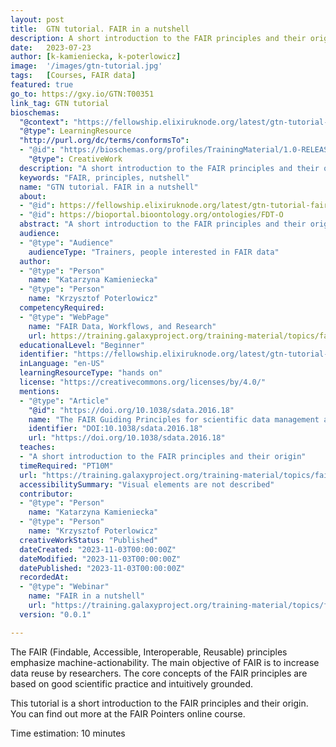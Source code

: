 ```yaml
---
layout: post
title:  GTN tutorial. FAIR in a nutshell
description: A short introduction to the FAIR principles and their origin
date:   2023-07-23
author: [k-kamieniecka, k-poterlowicz]
image:  '/images/gtn-tutorial.jpg'
tags:   [Courses, FAIR data]
featured: true
go_to: https://gxy.io/GTN:T00351
link_tag: GTN tutorial
bioschemas:
  "@context": "https://fellowship.elixiruknode.org/latest/gtn-tutorial-fair-in-a-nutshell"
  "@type": LearningResource
  "http://purl.org/dc/terms/conformsTo":
  - "@id": "https://bioschemas.org/profiles/TrainingMaterial/1.0-RELEASE"
    "@type": CreativeWork
  description: "A short introduction to the FAIR principles and their origin"
  keywords: "FAIR, principles, nutshell"
  name: "GTN tutorial. FAIR in a nutshell"
  about:
  - "@id": https://fellowship.elixiruknode.org/latest/gtn-tutorial-fair-in-a-nutshell
  - "@id": https://bioportal.bioontology.org/ontologies/FDT-O
  abstract: "A short introduction to the FAIR principles and their origin"
  audience:
  - "@type": "Audience"
    audienceType: "Trainers, people interested in FAIR data"
  author:
  - "@type": "Person"
    name: "Katarzyna Kamieniecka"
  - "@type": "Person"
    name: "Krzysztof Poterlowicz"
  competencyRequired:
  - "@type": "WebPage"
    name: "FAIR Data, Workflows, and Research"
    url: https://training.galaxyproject.org/training-material/topics/fair/
  educationalLevel: "Beginner"
  identifier: "https://fellowship.elixiruknode.org/latest/gtn-tutorial-fair-in-a-nutshell"
  inLanguage: "en-US"
  learningResourceType: "hands on"
  license: "https://creativecommons.org/licenses/by/4.0/"
  mentions:
  - "@type": "Article"
    "@id": "https://doi.org/10.1038/sdata.2016.18"
    name: "The FAIR Guiding Principles for scientific data management and stewardship"
    identifier: "DOI:10.1038/sdata.2016.18"
    url: "https://doi.org/10.1038/sdata.2016.18"
  teaches:
  - "A short introduction to the FAIR principles and their origin"
  timeRequired: "PT10M"
  url: "https://training.galaxyproject.org/training-material/topics/fair/"
  accessibilitySummary: "Visual elements are not described"
  contributor:
  - "@type": "Person"
    name: "Katarzyna Kamieniecka"
  - "@type": "Person"
    name: "Krzysztof Poterlowicz"
  creativeWorkStatus: "Published"
  dateCreated: "2023-11-03T00:00:00Z"
  dateModified: "2023-11-03T00:00:00Z"
  datePublished: "2023-11-03T00:00:00Z"
  recordedAt:
  - "@type": "Webinar"
    name: "FAIR in a nutshell"
    url: "https://training.galaxyproject.org/training-material/topics/fair/tutorials/fair-intro/tutorial.html"
  version: "0.0.1"

---
```



The FAIR (Findable, Accessible, Interoperable, Reusable) principles emphasize machine-actionability. The main objective of FAIR is to increase data reuse by researchers. The core concepts of the FAIR principles are based on good scientific practice and intuitively grounded.

This tutorial is a short introduction to the FAIR principles and their origin. You can find out more at the FAIR Pointers online course.

Time estimation: 10 minutes
